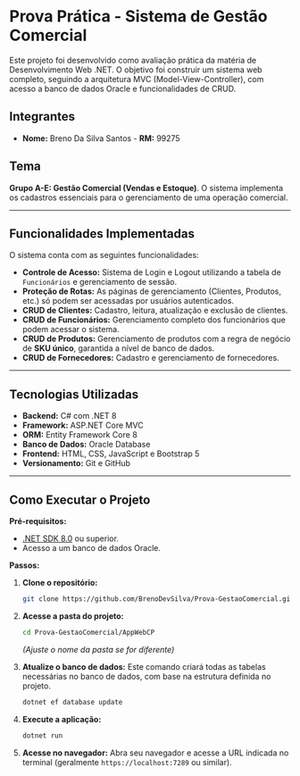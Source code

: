 # Prova Prática - Sistema de Gestão Comercial

Este projeto foi desenvolvido como avaliação prática da matéria de Desenvolvimento Web .NET. O objetivo foi construir um sistema web completo, seguindo a arquitetura MVC (Model-View-Controller), com acesso a banco de dados Oracle e funcionalidades de CRUD.

## Integrantes
* **Nome:** Breno Da Silva Santos - **RM:** 99275

## Tema
**Grupo A-E: Gestão Comercial (Vendas e Estoque)**. O sistema implementa os cadastros essenciais para o gerenciamento de uma operação comercial.

---

## Funcionalidades Implementadas
O sistema conta com as seguintes funcionalidades:

* **Controle de Acesso:** Sistema de Login e Logout utilizando a tabela de `Funcionários` e gerenciamento de sessão.
* **Proteção de Rotas:** As páginas de gerenciamento (Clientes, Produtos, etc.) só podem ser acessadas por usuários autenticados.
* **CRUD de Clientes:** Cadastro, leitura, atualização e exclusão de clientes.
* **CRUD de Funcionários:** Gerenciamento completo dos funcionários que podem acessar o sistema.
* **CRUD de Produtos:** Gerenciamento de produtos com a regra de negócio de **SKU único**, garantida a nível de banco de dados.
* **CRUD de Fornecedores:** Cadastro e gerenciamento de fornecedores.

---

## Tecnologias Utilizadas
* **Backend:** C# com .NET 8
* **Framework:** ASP.NET Core MVC
* **ORM:** Entity Framework Core 8
* **Banco de Dados:** Oracle Database
* **Frontend:** HTML, CSS, JavaScript e Bootstrap 5
* **Versionamento:** Git e GitHub

---

## Como Executar o Projeto

**Pré-requisitos:**
* [.NET SDK 8.0](https://dotnet.microsoft.com/pt-br/download/dotnet/8.0) ou superior.
* Acesso a um banco de dados Oracle.

**Passos:**

1.  **Clone o repositório:**
    ```bash
    git clone https://github.com/BrenoDevSilva/Prova-GestaoComercial.git
    ```

2.  **Acesse a pasta do projeto:**
    ```bash
    cd Prova-GestaoComercial/AppWebCP 
    ```
    *(Ajuste o nome da pasta se for diferente)*

3.  **Atualize o banco de dados:**
    Este comando criará todas as tabelas necessárias no banco de dados, com base na estrutura definida no projeto.
    ```bash
    dotnet ef database update
    ```

4.  **Execute a aplicação:**
    ```bash
    dotnet run
    ```

5.  **Acesse no navegador:**
    Abra seu navegador e acesse a URL indicada no terminal (geralmente `https://localhost:7289` ou similar).
